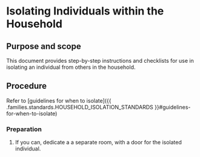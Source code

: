 # Isolating Individuals within the Household

## Purpose and scope

This document provides step-by-step instructions and checklists for use in isolating an individual from others in the household.

## Procedure

Refer to [guidelines for when to isolate]({{ .families.standards.HOUSEHOLD_ISOLATION_STANDARDS }}#guidelines-for-when-to-isolate)

### Preparation

1. If you can, dedicate a a separate room, with a door for the isolated individual.
